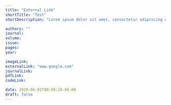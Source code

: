 ```yaml
---
title: "External Link"
shortTitle: "Test"
shortDescription: "Lorem ipsum dolor sit amet, consectetur adipiscing elit, sed do eiusmod tempor incididunt ut labore et dolore magna aliqua. Ut enim ad minim veniam, quis nostrud exercitation ullamco laboris nisi ut aliquip ex ea commodo consequat."

authors: ""
journal: 
volume: 
issue: 
pages:
year: 

imageLink:
externalLink: "www.google.com"
journalLink:
pdfLink:
codeLink:

date: 2020-06-01T00:59:28-04:00
draft: false
---
```


